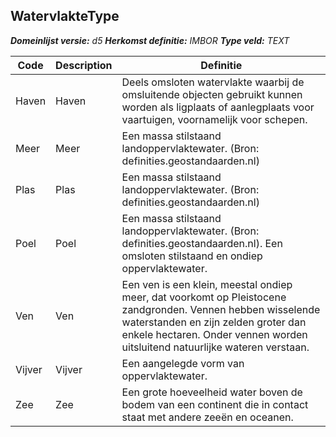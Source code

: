 ﻿## WatervlakteType

*__Domeinlijst versie:__ d5*
*__Herkomst definitie:__ IMBOR*
*__Type veld:__ TEXT*

|__Code__ |__Description__ |__Definitie__	|
|	---	|	---	|   ---	| 
| Haven | Haven | Deels omsloten watervlakte waarbij de omsluitende objecten gebruikt kunnen worden als ligplaats of aanlegplaats voor vaartuigen, voornamelijk voor schepen. |
| Meer | Meer | Een massa stilstaand landoppervlaktewater. (Bron: definities.geostandaarden.nl) |
| Plas | Plas | Een massa stilstaand landoppervlaktewater. (Bron: definities.geostandaarden.nl) |
| Poel | Poel | Een massa stilstaand landoppervlaktewater. (Bron: definities.geostandaarden.nl). Een omsloten stilstaand en ondiep oppervlaktewater. |
| Ven | Ven | Een ven is een klein, meestal ondiep meer, dat voorkomt op Pleistocene zandgronden. Vennen hebben wisselende waterstanden en zijn zelden groter dan enkele hectaren. Onder vennen worden uitsluitend natuurlijke wateren verstaan. |
| Vijver | Vijver | Een aangelegde vorm van oppervlaktewater. |
| Zee | Zee | Een grote hoeveelheid water boven de bodem van een continent die in contact staat met andere zeeën en oceanen. |

